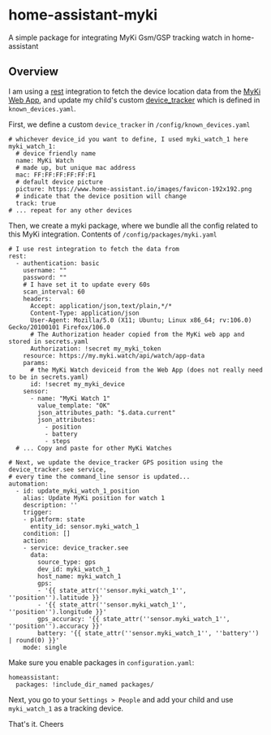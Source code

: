 # home-assistant-myki
A simple package for integrating MyKi Gsm/GSP tracking watch in home-assistant

## Overview
I am using a [rest](https://www.home-assistant.io/integrations/rest/) integration to fetch the device location data from the [MyKi Web App](https://my.myki.watch/?lang=EN), and update my child's custom [device_tracker](https://www.home-assistant.io/integrations/device_tracker/) which is defined in `known_devices.yaml`.

First, we define a custom `device_tracker` in `/config/known_devices.yaml` 
```
# whichever device_id you want to define, I used myki_watch_1 here
myki_watch_1:
  # device friendly name
  name: MyKi Watch
  # made up, but unique mac address
  mac: FF:FF:FF:FF:FF:F1
  # default device picture
  picture: https://www.home-assistant.io/images/favicon-192x192.png
  # indicate that the device position will change
  track: true
# ... repeat for any other devices
```

Then, we create a myki package, where we bundle all the config related to this MyKi integration.
Contents of `/config/packages/myki.yaml` 
```
# I use rest integration to fetch the data from 
rest: 
  - authentication: basic
    username: ""
    password: ""
    # I have set it to update every 60s
    scan_interval: 60
    headers:
      Accept: application/json,text/plain,*/*
      Content-Type: application/json
      User-Agent: Mozilla/5.0 (X11; Ubuntu; Linux x86_64; rv:106.0) Gecko/20100101 Firefox/106.0
      # The Authorization header copied from the MyKi web app and stored in secrets.yaml
      Authorization: !secret my_myki_token
    resource: https://my.myki.watch/api/watch/app-data
    params:
      # the MyKi Watch deviceid from the Web App (does not really need to be in secrets.yaml)
      id: !secret my_myki_device
    sensor:
      - name: "MyKi Watch 1"
        value_template: "OK"
        json_attributes_path: "$.data.current"
        json_attributes:
          - position
          - battery
          - steps
  # ... Copy and paste for other MyKi Watches

# Next, we update the device_tracker GPS position using the device_tracker.see service, 
# every time the command_line sensor is updated...
automation:
  - id: update_myki_watch_1_position 
    alias: Update MyKi position for watch 1
    description: ''
    trigger:
    - platform: state
      entity_id: sensor.myki_watch_1
    condition: []
    action:
    - service: device_tracker.see
      data:
        source_type: gps
        dev_id: myki_watch_1
        host_name: myki_watch_1
        gps:
        - '{{ state_attr(''sensor.myki_watch_1'', ''position'').latitude }}'
        - '{{ state_attr(''sensor.myki_watch_1'', ''position'').longitude }}'
        gps_accuracy: '{{ state_attr(''sensor.myki_watch_1'', ''position'').accuracy }}'
        battery: '{{ state_attr(''sensor.myki_watch_1'', ''battery'') | round(0) }}'
    mode: single
```
Make sure you enable packages in `configuration.yaml`:
```
homeassistant:
  packages: !include_dir_named packages/
```

Next, you go to your `Settings > People` and add your child and use `myki_watch_1` as a tracking device.

That's it. 
Cheers
